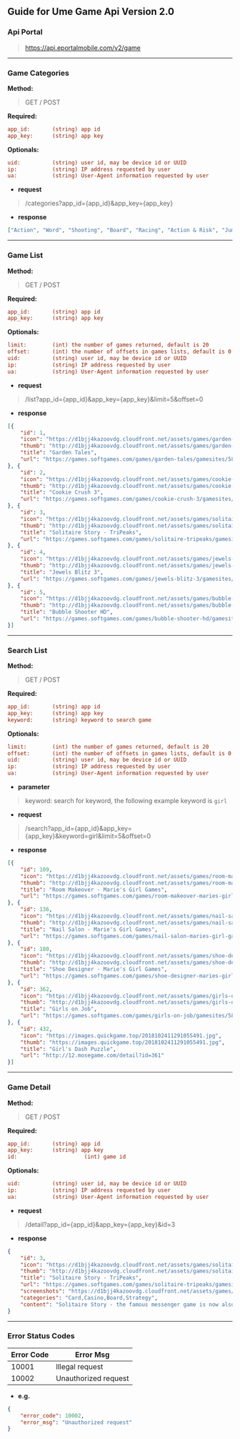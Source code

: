 ## Guide for Ume Game Api Version 2.0

### Api Portal 

> https://api.eportalmobile.com/v2/game

-------
### Game Categories

**Method:**

> GET / POST

 **Required:**

```ini
app_id:       (string) app id
app_key:      (string) app key
```

**Optionals:** 

```ini
uid:          (string) user id, may be device id or UUID
ip:           (string) IP address requested by user
ua:           (string) User-Agent information requested by user
```

- **request**

> /categories?app_id={app_id}&app_key={app_key}

- **response**
```json
["Action", "Word", "Shooting", "Board", "Racing", "Action & Risk", "Jump&Run", "Sports", "Hidden Object", "Puzzle & Logic", "Adventure", "Sports & Racing", "Dice", "Educational", "Pairs", "Trivia", "Kids", "Girls", "Arcade", "Match 3", "Card", "Beauty & Girl", "Puzzle", "Simulation", "Casino", "Music", "Family", "Strategy", "Role Playing"]
```
------

### Game List

**Method:**

> GET / POST

 **Required:**

```ini
app_id:       (string) app id
app_key:      (string) app key
```

**Optionals:** 

```ini
limit:	      (int) the number of games returned, default is 20
offset:	      (int) the number of offsets in games lists, default is 0
uid:          (string) user id, may be device id or UUID
ip:           (string) IP address requested by user
ua:           (string) User-Agent information requested by user
```

- **request**

> /list?app_id={app_id}&app_key={app_key}&limit=5&offset=0

- **response**

```json
[{
	"id": 1,
	"icon": "https://d1bjj4kazoovdg.cloudfront.net/assets/games/garden-tales/big_icon.jpg?p=umebrowser",
	"thumb": "http://d1bjj4kazoovdg.cloudfront.net/assets/games/garden-tales/teaser@2x.jpg?p=umebrowser",
	"title": "Garden Tales",
	"url": "https://games.softgames.com/games/garden-tales/gamesites/5896/"
}, {
	"id": 2,
	"icon": "https://d1bjj4kazoovdg.cloudfront.net/assets/games/cookie-crush-3/big_icon.jpg?p=umebrowser",
	"thumb": "http://d1bjj4kazoovdg.cloudfront.net/assets/games/cookie-crush-3/teaser@2x.jpg?p=umebrowser",
	"title": "Cookie Crush 3",
	"url": "https://games.softgames.com/games/cookie-crush-3/gamesites/5896/"
}, {
	"id": 3,
	"icon": "https://d1bjj4kazoovdg.cloudfront.net/assets/games/solitaire-tripeaks/big_icon.jpg?p=umebrowser",
	"thumb": "http://d1bjj4kazoovdg.cloudfront.net/assets/games/solitaire-tripeaks/teaser@2x.jpg?p=umebrowser",
	"title": "Solitaire Story - TriPeaks",
	"url": "https://games.softgames.com/games/solitaire-tripeaks/gamesites/5896/"
}, {
	"id": 4,
	"icon": "https://d1bjj4kazoovdg.cloudfront.net/assets/games/jewels-blitz-3/big_icon.jpg?p=umebrowser",
	"thumb": "http://d1bjj4kazoovdg.cloudfront.net/assets/games/jewels-blitz-3/teaser@2x.jpg?p=umebrowser",
	"title": "Jewels Blitz 3",
	"url": "https://games.softgames.com/games/jewels-blitz-3/gamesites/5896/"
}, {
	"id": 5,
	"icon": "https://d1bjj4kazoovdg.cloudfront.net/assets/games/bubble-shooter-hd/big_icon.jpg?p=umebrowser",
	"thumb": "http://d1bjj4kazoovdg.cloudfront.net/assets/games/bubble-shooter-hd/teaser@2x.jpg?p=umebrowser",
	"title": "Bubble Shooter HD",
	"url": "https://games.softgames.com/games/bubble-shooter-hd/gamesites/5896/"
}]
```

------
### Search List

**Method:**

> GET / POST

 **Required:**

```ini
app_id:       (string) app id
app_key:      (string) app key
keyword:      (string) keyword to search game
```

**Optionals:** 

```ini
limit:	      (int) the number of games returned, default is 20
offset:	      (int) the number of offsets in games lists, default is 0
uid:          (string) user id, may be device id or UUID
ip:           (string) IP address requested by user
ua:           (string) User-Agent information requested by user
```

- **parameter**

> keyword:  search for keyword, the following example keyword is `girl`

- **request**

> /search?app_id={app_id}&app_key={app_key}&keyword=girl&limit=5&offset=0

- **response**

```json
[{
	"id": 109,
	"icon": "https://d1bjj4kazoovdg.cloudfront.net/assets/games/room-makeover-maries-girl-games/big_icon.jpg?p=umebrowser",
	"thumb": "http://d1bjj4kazoovdg.cloudfront.net/assets/games/room-makeover-maries-girl-games/teaser@2x.jpg?p=umebrowser",
	"title": "Room Makeover - Marie's Girl Games",
	"url": "https://games.softgames.com/games/room-makeover-maries-girl-games/gamesites/5896/"
}, {
	"id": 136,
	"icon": "https://d1bjj4kazoovdg.cloudfront.net/assets/games/nail-salon-maries-girl-games/big_icon.jpg?p=umebrowser",
	"thumb": "http://d1bjj4kazoovdg.cloudfront.net/assets/games/nail-salon-maries-girl-games/teaser@2x.jpg?p=umebrowser",
	"title": "Nail Salon - Marie's Girl Games",
	"url": "https://games.softgames.com/games/nail-salon-maries-girl-games/gamesites/5896/"
}, {
	"id": 180,
	"icon": "https://d1bjj4kazoovdg.cloudfront.net/assets/games/shoe-designer-maries-girl-games/big_icon.jpg?p=umebrowser",
	"thumb": "http://d1bjj4kazoovdg.cloudfront.net/assets/games/shoe-designer-maries-girl-games/teaser@2x.jpg?p=umebrowser",
	"title": "Shoe Designer - Marie's Girl Games",
	"url": "https://games.softgames.com/games/shoe-designer-maries-girl-games/gamesites/5896/"
}, {
	"id": 362,
	"icon": "https://d1bjj4kazoovdg.cloudfront.net/assets/games/girls-on-job/big_icon.jpg?p=umebrowser",
	"thumb": "http://d1bjj4kazoovdg.cloudfront.net/assets/games/girls-on-job/teaser@2x.jpg?p=umebrowser",
	"title": "Girls on Job",
	"url": "https://games.softgames.com/games/girls-on-job/gamesites/5896/"
}, {
	"id": 432,
	"icon": "https://images.quickgame.top/2018102411291055491.jpg",
	"thumb": "https://images.quickgame.top/2018102411291055491.jpg",
	"title": "Girl's Dash Puzzle",
	"url": "http://12.mosegame.com/detail?id=361"
}]
```

------
### Game Detail

**Method:**

> GET / POST

 **Required:**

```ini
app_id:       (string) app id
app_key:      (string) app key
id:						(int) game id
```

**Optionals:** 

```ini
uid:          (string) user id, may be device id or UUID
ip:           (string) IP address requested by user
ua:           (string) User-Agent information requested by user
```

- **request**

> /detail?app_id={app_id}&app_key={app_key}&id=3

- **response**

```json
{
	"id": 3,
	"icon": "https://d1bjj4kazoovdg.cloudfront.net/assets/games/solitaire-tripeaks/big_icon.jpg?p=umebrowser",
	"thumb": "http://d1bjj4kazoovdg.cloudfront.net/assets/games/solitaire-tripeaks/teaser@2x.jpg?p=umebrowser",
	"title": "Solitaire Story - TriPeaks",
	"url": "https://games.softgames.com/games/solitaire-tripeaks/gamesites/5896/",
	"screenshots": "https://d1bjj4kazoovdg.cloudfront.net/assets/games/solitaire-tripeaks/gal_01.jpg?p=umebrowser,https://d1bjj4kazoovdg.cloudfront.net/assets/games/solitaire-tripeaks/gal_02.jpg?p=umebrowser,https://d1bjj4kazoovdg.cloudfront.net/assets/games/solitaire-tripeaks/gal_03.jpg?p=umebrowser",
	"categories": "Card,Casino,Board,Strategy",
	"content": "Solitaire Story - the famous messenger game is now also available here! Play your favorite card game and explore distant countries, fantastic landscapes, and famous landmarks. You have to draw cards one at a time from your stockpile. Select the cards that are one higher or one lower in value to your drawn card to remove it from the playing field. To complete a level you need to remove all the cards from the playing field without running out of cards from your stockpile. Complete the daily missions and events to unlock new deck designs and prizes that help you solve those tricky levels. Play Solitaire Story now for free and join the thousands of Friends of Solitaire!"
}
```

------
### Error Status Codes

| **Error Code** | **Error Msg**        |
| -------------- | -------------------- |
| 10001          | Illegal request      |
| 10002          | Unauthorized request |

- **e.g.**

```json
{
	"error_code": 10002,
	"error_msg": "Unauthorized request"
}
```

